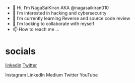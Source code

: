 - 👋 Hi, I’m NagaSaiKiran AKA @nagasaikiran010
- 👀 I’m interested in hacking and cybersecurity
- 🌱 I’m currently learning Reverse and source code review
- 💞️ I’m looking to collaborate with myself
- 📫 How to reach me ...

# socials

[linkedin](https://www.linkedin.com/in/naga-sai-kiran-thatikonda/)     [Twitter](https://twitter.com/saikiran_98)

Instagram LinkedIn Medium Twitter YouTube

<!---
nagasaikiran010/nagasaikiran010 is a ✨ special ✨ repository because its `README.md` (this file) appears on your GitHub profile.
You can click the Preview link to take a look at your changes.
--->
